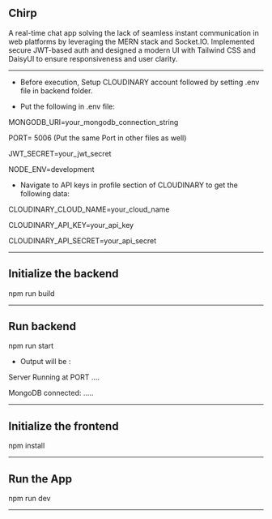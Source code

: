 

Chirp
------------------------
A real-time chat app solving the lack of seamless instant communication in web platforms by leveraging the MERN
stack and Socket.IO. Implemented secure JWT-based auth and designed a modern UI with Tailwind CSS and
DaisyUI to ensure responsiveness and user clarity.

--------------------------------------------------------------------------------------


- Before execution, 
Setup CLOUDINARY account followed by setting .env file in backend folder.

-  Put the following in .env file:






MONGODB_URI=your_mongodb_connection_string

PORT= 5006
(Put the same Port in other files as well)

JWT_SECRET=your_jwt_secret

NODE_ENV=development

- Navigate to API keys in profile section of CLOUDINARY to get the following data:

CLOUDINARY_CLOUD_NAME=your_cloud_name

CLOUDINARY_API_KEY=your_api_key

CLOUDINARY_API_SECRET=your_api_secret



------------------------------------------------------------------------------
 Initialize the backend
 ---------------------------------------
npm run build

-----------------------------------------------------------------------------
Run backend
 ------------------------------------------
npm run start

-  Output will be :
   
Server Running at PORT ....

MongoDB connected: .....

-----------------------------------------------------------------------------
Initialize the frontend
-------------------------------------------

npm install

-----------------------------------------
 Run the App
 -------------------------

npm run dev

------------------

  

